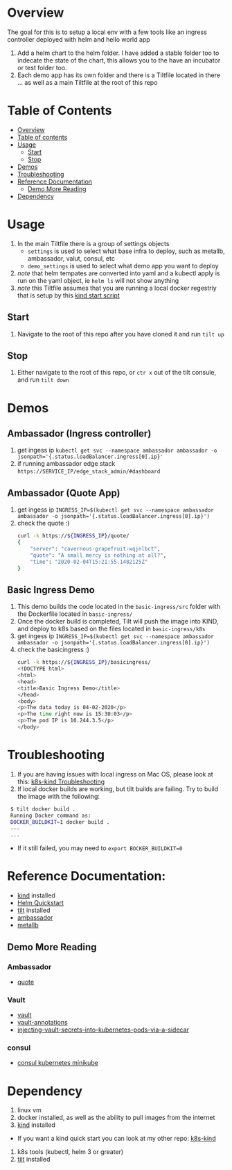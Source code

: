 # Overview

The goal for this is to setup a local env with a few tools like an ingress controller deployed with helm and hello world app

1. Add a helm chart to the helm folder. I have added a stable folder too to indecate the state of the chart, this allows you to the have an incubator or test folder too.
1. Each demo app has its own folder and there is a Tiltfile located in there ... as well as a main Tiltfile at the root of this repo

# Table of Contents
<!--ts-->
  * [Overview](#Overview)
  * [Table of contents](#Table-of-Contents)
  * [Usage](#Usage)
    * [Start](#Start)
    * [Stop](#Stop)  
  * [Demos](#Demos)
  * [Troubleshooting](#Troubleshooting)
  * [Reference Documentation](#Reference-Documentation)
    * [Demo More Reading](#Demo-More-Reading)
  * [Dependency](#Dependency)
<!--te-->
# Usage
1. In the main Tiltfile there is a group of settings objects
   * `settings` is used to select what base infra to deploy, such as metallb, ambassador, valut, consul, etc
   * `demo_settings` is used to select what demo app you want to deploy
1. *note* that helm tempates are converted into yaml and a kubectl apply is run on the yaml object, ie `helm ls` will not show anything
1. *note* this Tiltfile assumes that you are running a local docker regestriy that is setup by this [kind start script](https://github.com/onzyone/k8s-kind)

## Start
1. Navigate to the root of this repo after you have cloned it and run `tilt up`

## Stop
1. Either navigate to the root of this repo, or `ctr x` out of the tilt consule, and run `tilt down`

# Demos
## Ambassador (Ingress controller)
1. get ingess ip `kubectl get svc --namespace ambassador ambassador -o jsonpath='{.status.loadBalancer.ingress[0].ip}'`
1. if running ambassador edge stack `https://SERVICE_IP/edge_stack_admin/#dashboard`
## Ambassador (Quote App)
1. get ingess ip `INGRESS_IP=$(kubectl get svc --namespace ambassador ambassador -o jsonpath='{.status.loadBalancer.ingress[0].ip}')`
1. check the quote :)  
    ```bash 
    curl -k https://${INGRESS_IP}/quote/
    {
        "server": "cavernous-grapefruit-wqjnlbct",
        "quote": "A small mercy is nothing at all?",
        "time": "2020-02-04T15:21:55.1482125Z"
    }
    ```
## Basic Ingress Demo
1. This demo builds the code located in the `basic-ingress/src` folder with the Dockerfile located in `basic-ingress/`
1. Once the docker build is completed, Tilt will push the image into KIND, and deploy to k8s based on the files located in `basic-ingress/k8s`
1. get ingess ip `INGRESS_IP=$(kubectl get svc --namespace ambassador ambassador -o jsonpath='{.status.loadBalancer.ingress[0].ip}')`
1. check the basicingress :)  
    ```bash 
    curl -k https://${INGRESS_IP}/basicingress/
    <!DOCTYPE html>
    <html>
    <head>
    <title>Basic Ingress Demo</title>
    </head>
    <body>
    <p>The data today is 04-02-2020</p>
    <p>The time right now is 15:30:03</p>
    <p>The pod IP is 10.244.3.5</p>
    </body>
    ```

# Troubleshooting 

1. If you are having issues with local ingress on Mac OS, please look at this: [k8s-kind Troubleshooting](https://github.com/onzyone/k8s-kind#Troubleshooting)
1. If local docker builds are working, but tilt builds are failing. Try to build the image with the following:
  ```bash
   $ tilt docker build .
   Running Docker command as:
   DOCKER_BUILDKIT=1 docker build . 
   ---
   ...
   ```
   * If it still failed, you may need to `export BOCKER_BUILDKIT=0`

# Reference Documentation:

* [kind](https://kind.sigs.k8s.io/) installed
* [Helm Quickstart](https://helm.sh/docs/intro/quickstart/)
* [tilt](https://docs.tilt.dev/) installed
* [ambassador](https://www.getambassador.io/docs/)
* [metallb](https://metallb.universe.tf/)

## Demo More Reading
### Ambassador
* [quote](https://www.getambassador.io/user-guide/getting-started/)
### Vault
* [vault](https://learn.hashicorp.com/vault/getting-started-k8s/sidecar)
* [vault-annotations](https://www.vaultproject.io/docs/platform/k8s/injector/index.html#annotations)
* [injecting-vault-secrets-into-kubernetes-pods-via-a-sidecar](https://www.hashicorp.com/blog/injecting-vault-secrets-into-kubernetes-pods-via-a-sidecar/)
### consul
* [consul kubernetes minikube](https://learn.hashicorp.com/consul/kubernetes/minikube)

# Dependency

1. linux vm
1. docker installed, as well as the ability to pull images from the internet
1. [kind](https://kind.sigs.k8s.io/) installed
  * If you want a kind quick start you can look at my other repo: [k8s-kind](https://github.com/onzyone/k8s-kind) 
1. k8s tools (kubectl, helm 3 or greater)
1. [tilt](https://docs.tilt.dev/) installed

